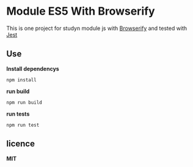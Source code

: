 # Module ES5 With Browserify

 This is  one project for studyn module js with [Browserify](http://browserify.org/) and tested with [Jest](http://facebook.github.io/jest/)


## Use

**Install dependencys**

``npm install``

**run build** 

``npm run build``

**run tests** 

``npm run test``

## licence

 **MIT**
